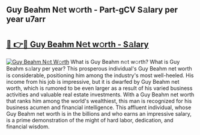 ## Guy Beahm N𝚎t w𝚘rth - Part-gCV S𝚊lary per year u7arr

# <h2><a href="http://gc1pld.nevu.top/?p=Guy+Beahm">🔗 👉🔴 Guy Beahm N𝚎t w𝚘rth - S𝚊lary</a></h2>

[![Guy Beahm N𝚎t W𝚘rth](https://i.imgur.com/Oavwk0R.jpeg)](http://gc1pld.nevu.top/?p=Guy+Beahm)
What is Guy Beahm n𝚎t w𝚘rth? What is Guy Beahm s𝚊lary per year?
This prosperous individual's Guy Beahm net worth is considerable, positioning him among the industry's most well-heeled. His income from his job is impressive, but it is dwarfed by Guy Beahm net worth, which is rumored to be even larger as a result of his varied business activities and valuable real estate investments. With a Guy Beahm net worth that ranks him among the world's wealthiest, this man is recognized for his business acumen and financial intelligence. This affluent individual, whose Guy Beahm net worth is in the billions and who earns an impressive salary, is a prime demonstration of the might of hard labor, dedication, and financial wisdom.
